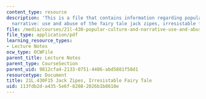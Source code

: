 ```yaml
---
content_type: resource
description: 'This is a file that contains information regarding popular culture and
  narrative: use and abuse of the fairy tale jack zipes, irresistable fairy tale.'
file: /media/courses/21l-430-popular-culture-and-narrative-use-and-abuse-of-the-fairy-tale-fall-2015/113fdb2da4355e6f82082026b1b8618e_MIT21L_430F15_JackZipes.pdf
file_type: application/pdf
learning_resource_types:
- Lecture Notes
ocw_type: OCWFile
parent_title: Lecture Notes
parent_type: CourseSection
parent_uid: 9812cfa4-2133-0751-4406-abd5881f58d1
resourcetype: Document
title: 21L.430F15 Jack Zipes, Irresistable Fairy Tale
uid: 113fdb2d-a435-5e6f-8208-2026b1b8618e
---
```

